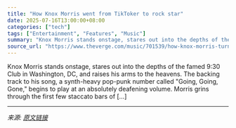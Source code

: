 ```yaml
---
title: "How Knox Morris went from TikToker to rock star"
date: 2025-07-16T13:00:00+08:00
categories: ["tech"]
tags: ["Entertainment", "Features", "Music"]
summary: "Knox Morris stands onstage, stares out into the depths of the famed 9:30 Club in Washington, DC, and raises his arms to the heavens. The backing track to his song, a synth-heavy pop-punk number called"
source_url: "https://www.theverge.com/music/701539/how-knox-morris-turned-tiktok-virality-into-a-national-tour"
---
```


Knox Morris stands onstage, stares out into the depths of the famed 9:30 Club in Washington, DC, and raises his arms to the heavens. The backing track to his song, a synth-heavy pop-punk number called "Going, Going, Gone," begins to play at an absolutely deafening volume. Morris grins through the first few staccato bars of [&#8230;]

---

*来源: [原文链接](https://www.theverge.com/music/701539/how-knox-morris-turned-tiktok-virality-into-a-national-tour)*
